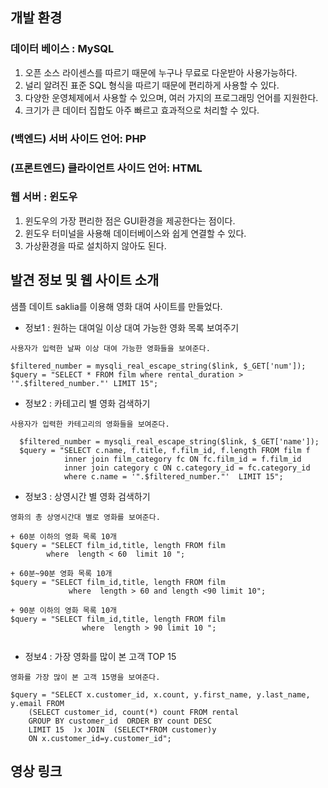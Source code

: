 ##  개발 환경  
### 데이터 베이스 : MySQL
1. 오픈 소스 라이센스를 따르기 때문에 누구나 무료로 다운받아 사용가능하다.   
2. 널리 알려진 표준 SQL 형식을 따르기 때문에 편리하게 사용할 수 있다.  
3. 다양한 운영체제에서 사용할 수 있으며, 여러 가지의 프로그래밍 언어를 지원한다.  
4. 크기가 큰 데이터 집합도 아주 빠르고 효과적으로 처리할 수 있다.  


### (백엔드) 서버 사이드 언어: PHP 

### (프론트엔드) 클라이언트 사이드 언어: HTML

### 웹 서버 : 윈도우 
1. 윈도우의 가장 편리한 점은 GUI환경을 제공한다는 점이다.
2. 윈도우 터미널을 사용해 데이터베이스와 쉽게 연결할 수 있다.
3. 가상환경을 따로 설치하지 않아도 된다.


##  발견 정보 및 웹 사이트 소개

샘플 데이트 saklia를 이용해 영화 대여 사이트를 만들었다.  

+ 정보1  : 원하는 대여일 이상 대여 가능한 영화 목록 보여주기  
~~~
사용자가 입력한 날짜 이상 대여 가능한 영화들을 보여준다.    

$filtered_number = mysqli_real_escape_string($link, $_GET['num']);  
$query = "SELECT * FROM film where rental_duration > '".$filtered_number."' LIMIT 15";
~~~

+ 정보2 : 카테고리 별 영화 검색하기  
~~~  
사용자가 입력한 카테고리의 영화들을 보여준다.     

  $filtered_number = mysqli_real_escape_string($link, $_GET['name']);  
  $query = "SELECT c.name, f.title, f.film_id, f.length FROM film f
            inner join film_category fc ON fc.film_id = f.film_id
            inner join category c ON c.category_id = fc.category_id
            where c.name = '".$filtered_number."'  LIMIT 15";

~~~

+ 정보3 : 상영시간 별 영화 검색하기  
~~~
영화의 총 상영시간대 별로 영화를 보여준다.   

+ 60분 이하의 영화 목록 10개 
$query = "SELECT film_id,title, length FROM film
        where  length < 60  limit 10 ";  
      
+ 60분~90분 영화 목록 10개          
$query = "SELECT film_id,title, length FROM film
             where  length > 60 and length <90 limit 10";  
     
+ 90분 이하의 영화 목록 10개        
$query = "SELECT film_id,title, length FROM film
                where  length > 90 limit 10 ";  
               
~~~

+ 정보4 : 가장 영화를 많이 본 고객 TOP 15
~~~
영화를 가장 많이 본 고객 15명을 보여준다.    

$query = "SELECT x.customer_id, x.count, y.first_name, y.last_name, y.email FROM
    (SELECT customer_id, count(*) count FROM rental
    GROUP BY customer_id  ORDER BY count DESC
    LIMIT 15  )x JOIN  (SELECT*FROM customer)y
    ON x.customer_id=y.customer_id";
~~~


## 영상 링크
